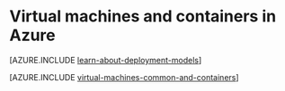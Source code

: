 <properties
	pageTitle="Virtual Machines and Containers | Azure"
	description="Describes virtual machines, Docker and Linux containers, and their usage in groups of each in Azure, including the benefits of each and scenarios in which each approach works very well."
	services="virtual-machines-windows"
	documentationCenter="virtual-machines"
	authors="squillace"
	manager="timlt"
	tags="azure-resource-manager,azure-service-management"
/>


<tags
	ms.service="virtual-machines-windows"
	ms.devlang="na"
	ms.topic="article"
	ms.tgt_pltfrm="vm-windows"
	ms.workload="infrastructure"
	ms.date="08/23/2016"
	wacn.date=""
	ms.author="rasquill"
/>


# Virtual machines and containers in Azure

[AZURE.INCLUDE [learn-about-deployment-models](../../includes/learn-about-deployment-models-both-include.md)]

[AZURE.INCLUDE [virtual-machines-common-and-containers](../../includes/virtual-machines-common-containers.md)]
